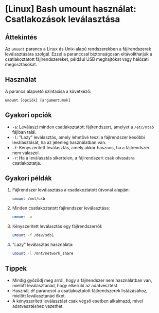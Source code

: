 # [Linux] Bash umount használat: Csatlakozások leválasztása

## Áttekintés
Az `umount` parancs a Linux és Unix-alapú rendszerekben a fájlrendszerek leválasztására szolgál. Ezzel a paranccsal biztonságosan eltávolíthatjuk a csatlakoztatott fájlrendszereket, például USB meghajtókat vagy hálózati megosztásokat.

## Használat
A parancs alapvető szintaxisa a következő:

```
umount [opciók] [argumentumok]
```

## Gyakori opciók
- `-a`: Leválaszt minden csatlakoztatott fájlrendszert, amelyet a `/etc/mtab` fájlban talál.
- `-l`: "Lazy" leválasztás, amely lehetővé teszi a fájlrendszer későbbi leválasztását, ha az jelenleg használatban van.
- `-f`: Kényszerített leválasztás, amely akkor hasznos, ha a fájlrendszer nem válaszol.
- `-r`: Ha a leválasztás sikertelen, a fájlrendszert csak olvasásra csatlakoztatja.

## Gyakori példák
1. Fájlrendszer leválasztása a csatlakoztatott útvonal alapján:
   ```bash
   umount /mnt/usb
   ```

2. Minden csatlakoztatott fájlrendszer leválasztása:
   ```bash
   umount -a
   ```

3. Kényszerített leválasztás egy fájlrendszerről:
   ```bash
   umount -f /dev/sdb1
   ```

4. "Lazy" leválasztás használata:
   ```bash
   umount -l /mnt/network_share
   ```

## Tippek
- Mindig győződj meg arról, hogy a fájlrendszer nem használatban van, mielőtt leválasztanád, hogy elkerüld az adatvesztést.
- Használj `df` parancsot a csatlakoztatott fájlrendszerek listázásához, mielőtt leválasztanád őket.
- A kényszerített leválasztást csak végső esetben alkalmazd, mivel adatvesztéshez vezethet.